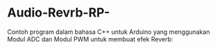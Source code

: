 # Audio-Revrb-RP-
Contoh program dalam bahasa C++ untuk Arduino yang menggunakan Modul ADC dan Modul PWM untuk membuat efek Reverb:
